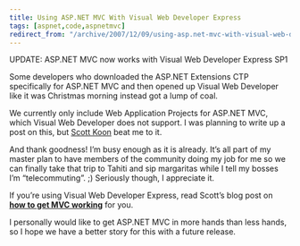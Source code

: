 ```yaml
---
title: Using ASP.NET MVC With Visual Web Developer Express
tags: [aspnet,code,aspnetmvc]
redirect_from: "/archive/2007/12/09/using-asp.net-mvc-with-visual-web-developer-express.aspx/"
---
```


UPDATE: ASP.NET MVC now works with Visual Web Developer Express SP1

Some developers who downloaded the ASP.NET Extensions CTP specifically
for ASP.NET MVC and then opened up Visual Web Developer like it was
Christmas morning instead got a lump of coal.

We currently only include Web Application Projects for ASP.NET MVC,
which Visual Web Developer does not support. I was planning to write up
a post on this, but [Scott
Koon](http://www.lazycoder.com/weblog/ "Scott Koon") beat me to it.

And thank goodness! I’m busy enough as it is already. It’s all part of
my master plan to have members of the community doing my job for me so
we can finally take that trip to Tahiti and sip margaritas while I tell
my bosses I’m “telecommuting”. ;) Seriously though, I appreciate it.

If you’re using Visual Web Developer Express, read Scott’s blog post on
[**how to get MVC
working**](http://www.lazycoder.com/weblog/index.php/archives/2007/12/10/using-the-aspnet-mvc-framework-with-visual-web-developer-express/ "Using the ASP.NET MVC Framework with Visual Web Developer Express")
for you.

I personally would like to get ASP.NET MVC in more hands than less
hands, so I hope we have a better story for this with a future release.


